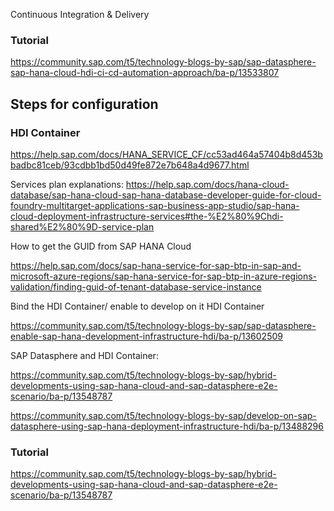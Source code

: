 Continuous Integration & Delivery
### Tutorial
https://community.sap.com/t5/technology-blogs-by-sap/sap-datasphere-sap-hana-cloud-hdi-ci-cd-automation-approach/ba-p/13533807

## Steps for configuration

### HDI Container 
https://help.sap.com/docs/HANA_SERVICE_CF/cc53ad464a57404b8d453bbadbc81ceb/93cdbb1bd50d49fe872e7b648a4d9677.html

Services plan explanations: 
https://help.sap.com/docs/hana-cloud-database/sap-hana-cloud-sap-hana-database-developer-guide-for-cloud-foundry-multitarget-applications-sap-business-app-studio/sap-hana-cloud-deployment-infrastructure-services#the-%E2%80%9Chdi-shared%E2%80%9D-service-plan

How to get the GUID from SAP HANA Cloud

https://help.sap.com/docs/sap-hana-service-for-sap-btp-in-sap-and-microsoft-azure-regions/sap-hana-service-for-sap-btp-in-azure-regions-validation/finding-guid-of-tenant-database-service-instance

Bind the HDI Container/ enable to develop on it HDI Container 

https://community.sap.com/t5/technology-blogs-by-sap/sap-datasphere-enable-sap-hana-development-infrastructure-hdi/ba-p/13602509

SAP Datasphere and HDI Container:

https://community.sap.com/t5/technology-blogs-by-sap/hybrid-developments-using-sap-hana-cloud-and-sap-datasphere-e2e-scenario/ba-p/13548787

https://community.sap.com/t5/technology-blogs-by-sap/develop-on-sap-datasphere-using-sap-hana-deployment-infrastructure-hdi/ba-p/13488296
### Tutorial 

https://community.sap.com/t5/technology-blogs-by-sap/hybrid-developments-using-sap-hana-cloud-and-sap-datasphere-e2e-scenario/ba-p/13548787



